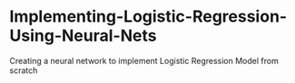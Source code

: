 # Implementing-Logistic-Regression-Using-Neural-Nets
Creating a neural network to implement Logistic Regression Model from scratch
